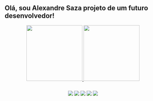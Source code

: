 ## Olá, sou Alexandre Saza projeto de um futuro desenvolvedor!
<div align="center">
  <a href="https://github.com/alexandresazaq">
  <img height="180em" src="https://github-readme-stats.vercel.app/api?username=alexandresazaq&show_icons=true&theme=radical&include_all_commits=true&count_private=true"/>
  <img height="180em" src="https://github-readme-stats.vercel.app/api/top-langs/?username=alexandresazaq&layout=compact&langs_count=7&theme=radical"/>
</div>
 
  ##
 
<div align="center"> 
  <a href="https://www.youtube.com/channel/UCpizX4uojyq0ugvz8uHfi9w" target="_blank"><img src="https://img.shields.io/badge/YouTube-FF0000?style=for-the-badge&logo=youtube&logoColor=white" target="_blank"></a>
  <a href="https://www.instagram.com/alexandre_saza" target="_blank"><img src="https://img.shields.io/badge/-Instagram-%23E4405F?style=for-the-badge&logo=instagram&logoColor=white" target="_blank"></a>
  <a href="mailto:aperreira495@gmail.com"><img src="https://img.shields.io/badge/-Gmail-%23333?style=for-the-badge&logo=gmail&logoColor=white" target="_blank"></a>
  <a href="https://www.linkedin.com/in/alexandre-pereira-de-saza-7bb357184/" target="_blank"><img src="https://img.shields.io/badge/-LinkedIn-%230077B5?style=for-the-badge&logo=linkedin&logoColor=white" target="_blank"></a> 
  <a href="https://api.whatsapp.com/send?phone=5562985450878&text=Ol%C3%A1%20Alexandre%20Tudo%20bem%3F%0AVim%20pelo%20github" target="_blank"><img src="https://img.shields.io/badge/WhatsApp-25D366?style=for-the-badge&logo=whatsapp&logoColor=white" target="_blank"></a>
</div>
